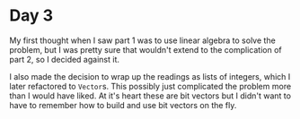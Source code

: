 # Day 3

My first thought when I saw part 1 was to use linear algebra to solve the problem, but I was pretty sure that wouldn't extend to the complication of part 2, so I decided against it.

I also made the decision to wrap up the readings as lists of integers, which I later refactored to `Vector`s. This possibly just complicated the problem more than I would have liked.  At it's heart these are bit vectors but I didn't want to have to remember how to build and use bit vectors on the fly.